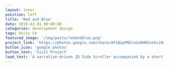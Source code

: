 ```yaml
---
layout: inner
position: left
title: 'Red and Blue'
date: 2018-02-01 00:00:00
categories: development design
tags: Unity C#
featured_image: '/img/posts/redandblue.png'
project_link: 'https://photos.google.com/share/AF1QipPNEinGzB4NIvh5ciOec9Gi6fWkUIBM4pMpup3J4-FPGaxdNRXN6_MG1zgQ36-__g?key=OTVzZGIxNllGTkNlU3luVV9McG5wQnhhWEFRcGpR'
button_icon: 'google photos'
button_text: 'Visit Project'
lead_text: 'A narrative-driven 2D Side Scroller accompanied by a short documentary'
---
```

